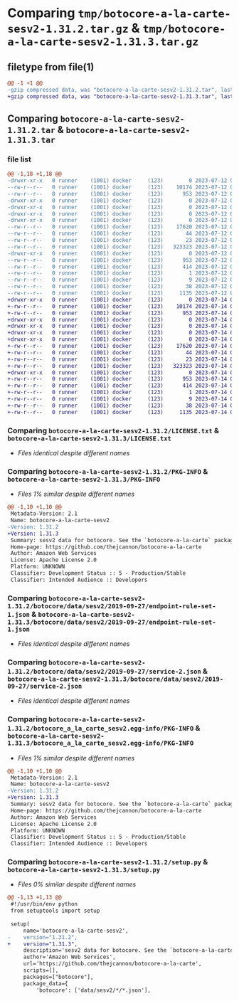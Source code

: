 # Comparing `tmp/botocore-a-la-carte-sesv2-1.31.2.tar.gz` & `tmp/botocore-a-la-carte-sesv2-1.31.3.tar.gz`

## filetype from file(1)

```diff
@@ -1 +1 @@
-gzip compressed data, was "botocore-a-la-carte-sesv2-1.31.2.tar", last modified: Wed Jul 12 01:45:04 2023, max compression
+gzip compressed data, was "botocore-a-la-carte-sesv2-1.31.3.tar", last modified: Fri Jul 14 01:46:47 2023, max compression
```

## Comparing `botocore-a-la-carte-sesv2-1.31.2.tar` & `botocore-a-la-carte-sesv2-1.31.3.tar`

### file list

```diff
@@ -1,18 +1,18 @@
-drwxr-xr-x   0 runner    (1001) docker     (123)        0 2023-07-12 01:45:04.375542 botocore-a-la-carte-sesv2-1.31.2/
--rw-r--r--   0 runner    (1001) docker     (123)    10174 2023-07-12 01:45:04.000000 botocore-a-la-carte-sesv2-1.31.2/LICENSE.txt
--rw-r--r--   0 runner    (1001) docker     (123)      953 2023-07-12 01:45:04.375542 botocore-a-la-carte-sesv2-1.31.2/PKG-INFO
-drwxr-xr-x   0 runner    (1001) docker     (123)        0 2023-07-12 01:45:04.371542 botocore-a-la-carte-sesv2-1.31.2/botocore/
-drwxr-xr-x   0 runner    (1001) docker     (123)        0 2023-07-12 01:45:04.371542 botocore-a-la-carte-sesv2-1.31.2/botocore/data/
-drwxr-xr-x   0 runner    (1001) docker     (123)        0 2023-07-12 01:45:04.371542 botocore-a-la-carte-sesv2-1.31.2/botocore/data/sesv2/
-drwxr-xr-x   0 runner    (1001) docker     (123)        0 2023-07-12 01:45:04.375542 botocore-a-la-carte-sesv2-1.31.2/botocore/data/sesv2/2019-09-27/
--rw-r--r--   0 runner    (1001) docker     (123)    17620 2023-07-12 01:44:12.000000 botocore-a-la-carte-sesv2-1.31.2/botocore/data/sesv2/2019-09-27/endpoint-rule-set-1.json
--rw-r--r--   0 runner    (1001) docker     (123)       44 2023-07-12 01:44:12.000000 botocore-a-la-carte-sesv2-1.31.2/botocore/data/sesv2/2019-09-27/examples-1.json
--rw-r--r--   0 runner    (1001) docker     (123)       23 2023-07-12 01:44:12.000000 botocore-a-la-carte-sesv2-1.31.2/botocore/data/sesv2/2019-09-27/paginators-1.json
--rw-r--r--   0 runner    (1001) docker     (123)   323323 2023-07-12 01:44:12.000000 botocore-a-la-carte-sesv2-1.31.2/botocore/data/sesv2/2019-09-27/service-2.json
-drwxr-xr-x   0 runner    (1001) docker     (123)        0 2023-07-12 01:45:04.375542 botocore-a-la-carte-sesv2-1.31.2/botocore_a_la_carte_sesv2.egg-info/
--rw-r--r--   0 runner    (1001) docker     (123)      953 2023-07-12 01:45:04.000000 botocore-a-la-carte-sesv2-1.31.2/botocore_a_la_carte_sesv2.egg-info/PKG-INFO
--rw-r--r--   0 runner    (1001) docker     (123)      414 2023-07-12 01:45:04.000000 botocore-a-la-carte-sesv2-1.31.2/botocore_a_la_carte_sesv2.egg-info/SOURCES.txt
--rw-r--r--   0 runner    (1001) docker     (123)        1 2023-07-12 01:45:04.000000 botocore-a-la-carte-sesv2-1.31.2/botocore_a_la_carte_sesv2.egg-info/dependency_links.txt
--rw-r--r--   0 runner    (1001) docker     (123)        9 2023-07-12 01:45:04.000000 botocore-a-la-carte-sesv2-1.31.2/botocore_a_la_carte_sesv2.egg-info/top_level.txt
--rw-r--r--   0 runner    (1001) docker     (123)       38 2023-07-12 01:45:04.375542 botocore-a-la-carte-sesv2-1.31.2/setup.cfg
--rw-r--r--   0 runner    (1001) docker     (123)     1135 2023-07-12 01:45:04.000000 botocore-a-la-carte-sesv2-1.31.2/setup.py
+drwxr-xr-x   0 runner    (1001) docker     (123)        0 2023-07-14 01:46:47.015044 botocore-a-la-carte-sesv2-1.31.3/
+-rw-r--r--   0 runner    (1001) docker     (123)    10174 2023-07-14 01:46:46.000000 botocore-a-la-carte-sesv2-1.31.3/LICENSE.txt
+-rw-r--r--   0 runner    (1001) docker     (123)      953 2023-07-14 01:46:47.015044 botocore-a-la-carte-sesv2-1.31.3/PKG-INFO
+drwxr-xr-x   0 runner    (1001) docker     (123)        0 2023-07-14 01:46:47.011044 botocore-a-la-carte-sesv2-1.31.3/botocore/
+drwxr-xr-x   0 runner    (1001) docker     (123)        0 2023-07-14 01:46:47.011044 botocore-a-la-carte-sesv2-1.31.3/botocore/data/
+drwxr-xr-x   0 runner    (1001) docker     (123)        0 2023-07-14 01:46:47.011044 botocore-a-la-carte-sesv2-1.31.3/botocore/data/sesv2/
+drwxr-xr-x   0 runner    (1001) docker     (123)        0 2023-07-14 01:46:47.011044 botocore-a-la-carte-sesv2-1.31.3/botocore/data/sesv2/2019-09-27/
+-rw-r--r--   0 runner    (1001) docker     (123)    17620 2023-07-14 01:45:45.000000 botocore-a-la-carte-sesv2-1.31.3/botocore/data/sesv2/2019-09-27/endpoint-rule-set-1.json
+-rw-r--r--   0 runner    (1001) docker     (123)       44 2023-07-14 01:45:45.000000 botocore-a-la-carte-sesv2-1.31.3/botocore/data/sesv2/2019-09-27/examples-1.json
+-rw-r--r--   0 runner    (1001) docker     (123)       23 2023-07-14 01:45:45.000000 botocore-a-la-carte-sesv2-1.31.3/botocore/data/sesv2/2019-09-27/paginators-1.json
+-rw-r--r--   0 runner    (1001) docker     (123)   323323 2023-07-14 01:45:45.000000 botocore-a-la-carte-sesv2-1.31.3/botocore/data/sesv2/2019-09-27/service-2.json
+drwxr-xr-x   0 runner    (1001) docker     (123)        0 2023-07-14 01:46:47.015044 botocore-a-la-carte-sesv2-1.31.3/botocore_a_la_carte_sesv2.egg-info/
+-rw-r--r--   0 runner    (1001) docker     (123)      953 2023-07-14 01:46:46.000000 botocore-a-la-carte-sesv2-1.31.3/botocore_a_la_carte_sesv2.egg-info/PKG-INFO
+-rw-r--r--   0 runner    (1001) docker     (123)      414 2023-07-14 01:46:46.000000 botocore-a-la-carte-sesv2-1.31.3/botocore_a_la_carte_sesv2.egg-info/SOURCES.txt
+-rw-r--r--   0 runner    (1001) docker     (123)        1 2023-07-14 01:46:46.000000 botocore-a-la-carte-sesv2-1.31.3/botocore_a_la_carte_sesv2.egg-info/dependency_links.txt
+-rw-r--r--   0 runner    (1001) docker     (123)        9 2023-07-14 01:46:46.000000 botocore-a-la-carte-sesv2-1.31.3/botocore_a_la_carte_sesv2.egg-info/top_level.txt
+-rw-r--r--   0 runner    (1001) docker     (123)       38 2023-07-14 01:46:47.015044 botocore-a-la-carte-sesv2-1.31.3/setup.cfg
+-rw-r--r--   0 runner    (1001) docker     (123)     1135 2023-07-14 01:46:46.000000 botocore-a-la-carte-sesv2-1.31.3/setup.py
```

### Comparing `botocore-a-la-carte-sesv2-1.31.2/LICENSE.txt` & `botocore-a-la-carte-sesv2-1.31.3/LICENSE.txt`

 * *Files identical despite different names*

### Comparing `botocore-a-la-carte-sesv2-1.31.2/PKG-INFO` & `botocore-a-la-carte-sesv2-1.31.3/PKG-INFO`

 * *Files 1% similar despite different names*

```diff
@@ -1,10 +1,10 @@
 Metadata-Version: 2.1
 Name: botocore-a-la-carte-sesv2
-Version: 1.31.2
+Version: 1.31.3
 Summary: sesv2 data for botocore. See the `botocore-a-la-carte` package for more info.
 Home-page: https://github.com/thejcannon/botocore-a-la-carte
 Author: Amazon Web Services
 License: Apache License 2.0
 Platform: UNKNOWN
 Classifier: Development Status :: 5 - Production/Stable
 Classifier: Intended Audience :: Developers
```

### Comparing `botocore-a-la-carte-sesv2-1.31.2/botocore/data/sesv2/2019-09-27/endpoint-rule-set-1.json` & `botocore-a-la-carte-sesv2-1.31.3/botocore/data/sesv2/2019-09-27/endpoint-rule-set-1.json`

 * *Files identical despite different names*

### Comparing `botocore-a-la-carte-sesv2-1.31.2/botocore/data/sesv2/2019-09-27/service-2.json` & `botocore-a-la-carte-sesv2-1.31.3/botocore/data/sesv2/2019-09-27/service-2.json`

 * *Files identical despite different names*

### Comparing `botocore-a-la-carte-sesv2-1.31.2/botocore_a_la_carte_sesv2.egg-info/PKG-INFO` & `botocore-a-la-carte-sesv2-1.31.3/botocore_a_la_carte_sesv2.egg-info/PKG-INFO`

 * *Files 1% similar despite different names*

```diff
@@ -1,10 +1,10 @@
 Metadata-Version: 2.1
 Name: botocore-a-la-carte-sesv2
-Version: 1.31.2
+Version: 1.31.3
 Summary: sesv2 data for botocore. See the `botocore-a-la-carte` package for more info.
 Home-page: https://github.com/thejcannon/botocore-a-la-carte
 Author: Amazon Web Services
 License: Apache License 2.0
 Platform: UNKNOWN
 Classifier: Development Status :: 5 - Production/Stable
 Classifier: Intended Audience :: Developers
```

### Comparing `botocore-a-la-carte-sesv2-1.31.2/setup.py` & `botocore-a-la-carte-sesv2-1.31.3/setup.py`

 * *Files 0% similar despite different names*

```diff
@@ -1,13 +1,13 @@
 #!/usr/bin/env python
 from setuptools import setup
 
 setup(
     name='botocore-a-la-carte-sesv2',
-    version="1.31.2",
+    version="1.31.3",
     description='sesv2 data for botocore. See the `botocore-a-la-carte` package for more info.',
     author='Amazon Web Services',
     url='https://github.com/thejcannon/botocore-a-la-carte',
     scripts=[],
     packages=["botocore"],
     package_data={
         'botocore': ['data/sesv2/*/*.json'],
```

